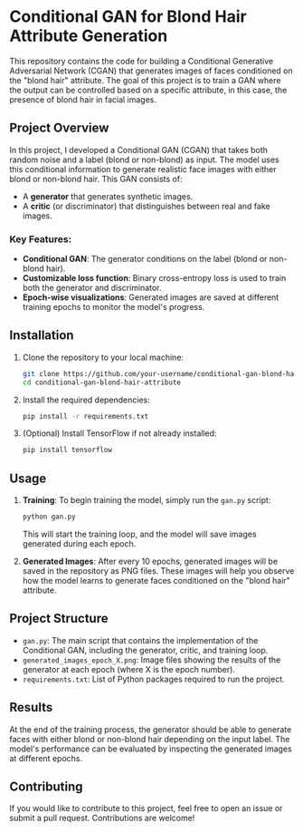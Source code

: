 # Conditional GAN for Blond Hair Attribute Generation

This repository contains the code for building a Conditional Generative Adversarial Network (CGAN) that generates images of faces conditioned on the "blond hair" attribute. The goal of this project is to train a GAN where the output can be controlled based on a specific attribute, in this case, the presence of blond hair in facial images.

## Project Overview

In this project, I developed a Conditional GAN (CGAN) that takes both random noise and a label (blond or non-blond) as input. The model uses this conditional information to generate realistic face images with either blond or non-blond hair. This GAN consists of:
- A **generator** that generates synthetic images.
- A **critic** (or discriminator) that distinguishes between real and fake images.

### Key Features:
- **Conditional GAN**: The generator conditions on the label (blond or non-blond hair).
- **Customizable loss function**: Binary cross-entropy loss is used to train both the generator and discriminator.
- **Epoch-wise visualizations**: Generated images are saved at different training epochs to monitor the model's progress.

## Installation

1. Clone the repository to your local machine:
    ```bash
    git clone https://github.com/your-username/conditional-gan-blond-hair-attribute.git
    cd conditional-gan-blond-hair-attribute
    ```

2. Install the required dependencies:
    ```bash
    pip install -r requirements.txt
    ```

3. (Optional) Install TensorFlow if not already installed:
    ```bash
    pip install tensorflow
    ```

## Usage

1. **Training**: To begin training the model, simply run the `gan.py` script:
    ```bash
    python gan.py
    ```
   This will start the training loop, and the model will save images generated during each epoch. 

2. **Generated Images**: After every 10 epochs, generated images will be saved in the repository as PNG files. These images will help you observe how the model learns to generate faces conditioned on the "blond hair" attribute.

## Project Structure

- `gan.py`: The main script that contains the implementation of the Conditional GAN, including the generator, critic, and training loop.
- `generated_images_epoch_X.png`: Image files showing the results of the generator at each epoch (where X is the epoch number).
- `requirements.txt`: List of Python packages required to run the project.

## Results

At the end of the training process, the generator should be able to generate faces with either blond or non-blond hair depending on the input label. The model's performance can be evaluated by inspecting the generated images at different epochs.

## Contributing

If you would like to contribute to this project, feel free to open an issue or submit a pull request. Contributions are welcome!

